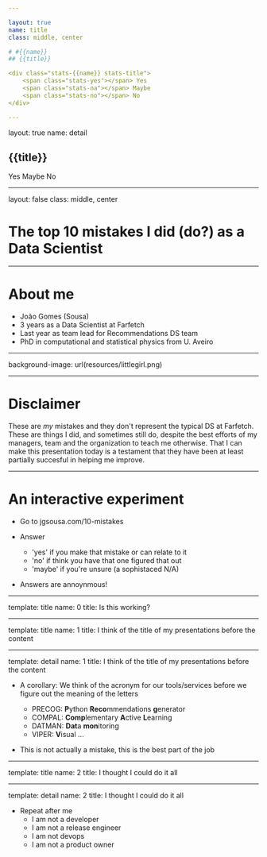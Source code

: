 ```yaml
---

layout: true
name: title
class: middle, center

# #{{name}}
## {{title}}

<div class="stats-{{name}} stats-title">
    <span class="stats-yes"></span> Yes
    <span class="stats-na"></span> Maybe
    <span class="stats-no"></span> No
</div>

---
```


layout: true
name: detail
## {{title}}

<div class="stats-{{name}} stats-detail">
    <span class="stats-yes"></span> Yes
    <span class="stats-na"></span> Maybe
    <span class="stats-no"></span> No
</div>

---

layout: false
class: middle, center

# The top 10 mistakes I did (do?) as a Data Scientist

---

# About me

* João Gomes (Sousa)
* 3 years as a Data Scientist at Farfetch
* Last year as team lead for Recommendations DS team
* PhD in computational and statistical physics from U. Aveiro

---

background-image: url(resources/littlegirl.png)

---

# Disclaimer

These are *my* mistakes and they don't represent the typical DS at Farfetch. These are things I did, and sometimes still do, despite the best efforts of my managers, team and the organization to teach me otherwise. That I can make this presentation today is a testament that they have been at least partially succesful in helping me improve.

---

# An interactive experiment

* Go to jgsousa.com/10-mistakes
* Answer
	* 'yes' if you make that mistake or can relate to it
	* 'no' if think you have that one figured that out
	* 'maybe' if you're unsure (a sophistaced N/A)

* Answers are annoynmous!

<!-- TODO: Insert quote about data here-->

---

template: title
name: 0
title: Is this working?

---

template: title
name: 1
title: I think of the title of my presentations before the content    

---

template: detail
name: 1
title: I think of the title of my presentations before the content    

* A corollary: We think of the acronym for our tools/services before we figure out the meaning of the letters
	* PRECOG: **P**ython **Reco**mmendations **g**enerator
	* COMPAL: **Comp**lementary **A**ctive **L**earning
	* DATMAN: **Dat**a **mon**itoring
	* VIPER: **V**isual ...

* This is not actually a mistake, this is the best part of the job

---

template: title
name: 2
title: I thought I could do it all

---

template: detail
name: 2
title: I thought I could do it all

* Repeat after me
	* I am not a developer
	* I am not a release engineer
	* I am not devops
	* I am not a product owner

